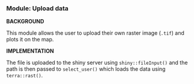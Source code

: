 ### **Module: Upload data**

**BACKGROUND**

This module allows the user to upload their own raster image (`.tif`) and plots it on the map.

**IMPLEMENTATION**

The file is uploaded to the shiny server using `shiny::fileInput()` and the path is then passed to `select_user()` which loads the data using `terra::rast()`.



